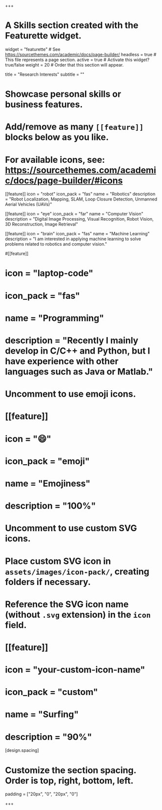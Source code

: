 +++
# A Skills section created with the Featurette widget.
widget = "featurette"  # See https://sourcethemes.com/academic/docs/page-builder/
headless = true  # This file represents a page section.
active = true  # Activate this widget? true/false
weight = 20 # Order that this section will appear.

title = "Research Interests"
subtitle = ""

# Showcase personal skills or business features.
# 
# Add/remove as many `[[feature]]` blocks below as you like.
# 
# For available icons, see: https://sourcethemes.com/academic/docs/page-builder/#icons

[[feature]]
  icon = "robot"
  icon_pack = "fas"
  name = "Robotics"
  description = "Robot Localization, Mapping, SLAM, Loop Closure Detection, Unmanned Aerial Vehicles (UAVs)"
  
[[feature]]
  icon = "eye"
  icon_pack = "far"
  name = "Computer Vision"
  description = "Digital Image Processing, Visual Recognition, Robot Vision, 3D Reconstruction, Image Retrieval"

[[feature]]
  icon = "brain"
  icon_pack = "fas"
  name = "Machine Learning"
  description = "I am interested in applying machine learning to solve problems related to robotics and computer vision."

#[[feature]]
#  icon = "laptop-code"
#  icon_pack = "fas"
#  name = "Programming"
#  description = "Recently I mainly develop in **C/C++** and **Python**, but I have experience with other languages such as **Java** or **Matlab**."

# Uncomment to use emoji icons.
# [[feature]]
#  icon = ":smile:"
#  icon_pack = "emoji"
#  name = "Emojiness"
#  description = "100%"  

# Uncomment to use custom SVG icons.
# Place custom SVG icon in `assets/images/icon-pack/`, creating folders if necessary.
# Reference the SVG icon name (without `.svg` extension) in the `icon` field.
# [[feature]]
#  icon = "your-custom-icon-name"
#  icon_pack = "custom"
#  name = "Surfing"
#  description = "90%"

[design.spacing]
  # Customize the section spacing. Order is top, right, bottom, left.
  padding = ["20px", "0", "20px", "0"]

+++